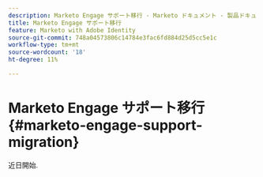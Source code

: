 ```yaml
---
description: Marketo Engage サポート移行 - Marketo ドキュメント - 製品ドキュメント
title: Marketo Engage サポート移行
feature: Marketo with Adobe Identity
source-git-commit: 748a04573806c14784e3fac6fd884d25d5cc5e1c
workflow-type: tm+mt
source-wordcount: '18'
ht-degree: 11%

---
```


# Marketo Engage サポート移行 {#marketo-engage-support-migration}

近日開始.

